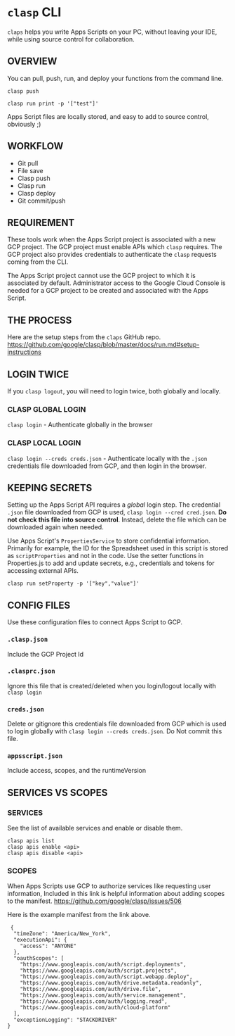 # `clasp` CLI
`claps` helps you write Apps Scripts on your PC, without leaving your IDE, while using source control for collaboration.

## OVERVIEW
You can pull, push, run, and deploy your functions from the command line.

`clasp push`

`clasp run print -p '["test"]'`

Apps Script files are locally stored, and easy to add to source control, obviously ;)

## WORKFLOW
* Git pull
* File save
* Clasp push
* Clasp run
* Clasp deploy
* Git commit/push

## REQUIREMENT
These tools work when the Apps Script project is associated with a new GCP project. The GCP project must enable APIs which `clasp` requires. The GCP project also provides credentials to authenticate the `clasp` requests coming from the CLI.

The Apps Script project cannot use the GCP project to which it is associated by default. Administrator access to the Google Cloud Console is needed for a GCP project to be created and associated with the Apps Script.

 ## THE PROCESS
 Here are the setup steps from the `claps` GitHub repo.
 https://github.com/google/clasp/blob/master/docs/run.md#setup-instructions
 ## LOGIN TWICE
 If you `clasp logout`, you will need to login twice, both globally and locally.
 ### CLASP GLOBAL LOGIN
 `clasp login` - Authenticate globally in the browser
 ### CLASP LOCAL LOGIN
 `clasp login --creds creds.json` - Authenticate locally with the `.json` credentials file downloaded from  GCP, and then login in the browser.


 ## KEEPING SECRETS
 Setting up the Apps Script API requires a *global* login step. The credential `.json` file downloaded from GCP is used, `clasp login --cred cred.json`. **Do not check this file into source control**. Instead, delete the file which can be downloaded again when needed.

 Use Apps Script's `PropertiesService` to store confidential information. Primarily for example, the ID for the Spreadsheet used in this script is stored as `scriptProperties` and not in the code. Use the setter functions in Properties.js to add and update secrets, e.g.,  credentials and tokens for accessing external APIs.
 ```
 clasp run setProperty -p '["key","value"]'
 ```

## CONFIG FILES
Use these configuration files to connect Apps Script to GCP.

### `.clasp.json`
Include the GCP Project Id

### `.clasprc.json`
Ignore this file that is created/deleted when you login/logout locally with `clasp login`

### `creds.json`
Delete or gitignore this credentials file downloaded from GCP which is used to login globally with `clasp login --creds creds.json`. Do Not commit this file.

### `appsscript.json`
Include access, scopes, and the runtimeVersion

 ## SERVICES VS SCOPES
 ### SERVICES
 See the list of available services and enable or disable them.

 ```
 clasp apis list
 clasp apis enable <api>
 clasp apis disable <api>
```

 ### SCOPES
 When Apps Scripts use GCP to authorize services like requesting user information, 
 Included in this link is helpful information about adding scopes to the manifest.
 https://github.com/google/clasp/issues/506

Here is the example manifest from the link above.
```
 {
  "timeZone": "America/New_York",
  "executionApi": {
    "access": "ANYONE"
  },
  "oauthScopes": [
    "https://www.googleapis.com/auth/script.deployments",
    "https://www.googleapis.com/auth/script.projects",
    "https://www.googleapis.com/auth/script.webapp.deploy",
    "https://www.googleapis.com/auth/drive.metadata.readonly",
    "https://www.googleapis.com/auth/drive.file",
    "https://www.googleapis.com/auth/service.management",
    "https://www.googleapis.com/auth/logging.read",
    "https://www.googleapis.com/auth/cloud-platform"
  ],
  "exceptionLogging": "STACKDRIVER"
}
```